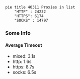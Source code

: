 
```mermaid
pie title 40311 Proxies in list
    "HTTP" : 24232
    "HTTPS": 6174
    "SOCKS" : 14797
```

### Some Info
#### Average Timeout

- mixed: 3.1s
- http: 1.6s
- https: 8.7s
- socks: 6.5s